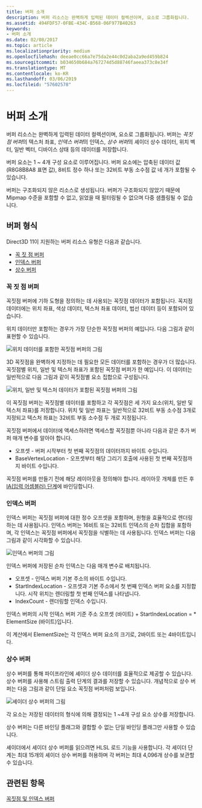 ```yaml
---
title: 버퍼 소개
description: 버퍼 리소스는 완벽하게 입력된 데이터 컬렉션이며, 요소로 그룹화됩니다.
ms.assetid: 494FDF57-0FBE-434C-B568-06F977B40263
keywords:
- 버퍼 소개
ms.date: 02/08/2017
ms.topic: article
ms.localizationpriority: medium
ms.openlocfilehash: deeae0cc66a7e75da2e44c0d2aba2a9ed459b824
ms.sourcegitcommit: b034650b684a767274d5d88746faeea373c8e34f
ms.translationtype: MT
ms.contentlocale: ko-KR
ms.lasthandoff: 03/06/2019
ms.locfileid: "57602578"
---
```

# <a name="introduction-to-buffers"></a>버퍼 소개


버퍼 리소스는 완벽하게 입력된 데이터 컬렉션이며, 요소로 그룹화됩니다. 버퍼는 *꼭짓점 버퍼*의 텍스처 좌표, *인덱스 버퍼*의 인덱스, *상수 버퍼*의 셰이더 상수 데이터, 위치 벡터, 일반 벡터, 디바이스 상태 등의 데이터를 저장합니다.

버퍼 요소는 1 ~ 4개 구성 요소로 이루어집니다. 버퍼 요소에는 압축된 데이터 값(R8G8B8A8 표면 값), 8비트 정수 하나 또는 32비트 부동 소수점 값 네 개가 포함될 수 있습니다.

버퍼는 구조화되지 않은 리소스로 생성됩니다. 버퍼가 구조화되지 않았기 때문에 Mipmap 수준을 포함할 수 없고, 읽었을 때 필터링될 수 없으며 다중 샘플링될 수 없습니다.

## <a name="span-idbuffertypesspanspan-idbuffertypesspanspan-idbuffertypesspanbuffer-types"></a><span id="Buffer_Types"></span><span id="buffer_types"></span><span id="BUFFER_TYPES"></span>버퍼 형식


Direct3D 11이 지원하는 버퍼 리소스 유형은 다음과 같습니다.

-   [꼭 짓 점 버퍼](#vertex-buffer)
-   [인덱스 버퍼](#index-buffer)
-   [상수 버퍼](#shader-constant-buffer)

### <a name="span-idvertexbufferspanspan-idvertexbufferspanspan-idvertexbufferspanspan-idvertex-bufferspanvertex-buffer"></a><span id="Vertex_Buffer"></span><span id="vertex_buffer"></span><span id="VERTEX_BUFFER"></span><span id="vertex-buffer"></span>꼭 짓 점 버퍼

꼭짓점 버퍼에 기하 도형을 정의하는 데 사용되는 꼭짓점 데이터가 포함됩니다. 꼭지점 데이터에는 위치 좌표, 색상 데이터, 텍스처 좌표 데이터, 법선 데이터 등이 포함되어 있습니다.

위치 데이터만 포함하는 경우가 가장 단순한 꼭짓점 버퍼의 예입니다. 다음 그림과 같이 표현할 수 있습니다.

![위치 데이터를 포함한 꼭짓점 버퍼의 그림](images/d3d10-resources-single-element-vb2.png)

3D 꼭짓점을 완벽하게 지정하는 데 필요한 모든 데이터를 포함하는 경우가 더 많습니다. 꼭짓점별 위치, 일반 및 텍스처 좌표가 포함된 꼭짓점 버퍼가 한 예입니다. 이 데이터는 일반적으로 다음 그림과 같이 꼭짓점별 요소 집합으로 구성됩니다.

![위치, 일반 및 텍스처 데이터가 포함된 꼭짓점 버퍼의 그림](images/d3d10-vertex-buffer-element.png)

이 꼭짓점 버퍼는 꼭짓점별 데이터를 포함하고 각 꼭짓점은 세 가지 요소(위치, 일반 및 텍스처 좌표)를 저장합니다. 위치 및 일반 좌표는 일반적으로 32비트 부동 소수점 3개로 지정되고 텍스처 좌표는 32비트 부동 소수점 두 개로 지정됩니다.

꼭짓점 버퍼에서 데이터에 액세스하려면 액세스할 꼭짓점뿐 아니라 다음과 같은 추가 버퍼 매개 변수를 알아야 합니다.

-   오프셋 - 버퍼 시작부터 첫 번째 꼭짓점의 데이터까지 바이트 수입니다.
-   BaseVertexLocation - 오프셋부터 해당 그리기 호출에 사용된 첫 번째 꼭짓점까지 바이트 수입니다.

꼭짓점 버퍼를 만들기 전에 해당 레이아웃을 정의해야 합니다. 레이아웃 개체를 만든 후 [IA(입력 어셈블러) 단계](input-assembler-stage--ia-.md)에 바인딩합니다.

### <a name="span-idindexbufferspanspan-idindexbufferspanspan-idindexbufferspanspan-idindex-bufferspanindex-buffer"></a><span id="Index_Buffer"></span><span id="index_buffer"></span><span id="INDEX_BUFFER"></span><span id="index-buffer"></span>인덱스 버퍼

인덱스 버퍼는 꼭짓점 버퍼에 대한 정수 오프셋을 포함하며, 원형을 효율적으로 렌더링하는 데 사용됩니다. 인덱스 버퍼는 16비트 또는 32비트 인덱스의 순차 집합을 포함하며, 각 인덱스는 꼭짓점 버퍼에서 꼭짓점을 식별하는 데 사용됩니다. 인덱스 버퍼는 다음 그림과 같이 시각화할 수 있습니다.

![인덱스 버퍼의 그림](images/d3d10-index-buffer.png)

인덱스 버퍼에 저장된 순차 인덱스는 다음 매개 변수로 배치됩니다.

-   오프셋 - 인덱스 버퍼 기본 주소의 바이트 수입니다.
-   StartIndexLocation - 오프셋과 기본 주소에서 첫 번째 인덱스 버퍼 요소를 지정합니다. 시작 위치는 렌더링할 첫 번째 인덱스를 나타냅니다.
-   IndexCount - 렌더링할 인덱스 수입니다.

인덱스 버퍼의 시작 인덱스 버퍼 기준 주소 오프셋 (바이트) + StartIndexLocation = \* ElementSize (바이트)입니다.

이 계산에서 ElementSize는 각 인덱스 버퍼 요소의 크기로, 2바이트 또는 4바이트입니다.

### <a name="span-idshaderconstantbufferspanspan-idshaderconstantbufferspanspan-idshaderconstantbufferspanspan-idshader-constant-bufferspanconstant-buffer"></a><span id="Shader_Constant_Buffer"></span><span id="shader_constant_buffer"></span><span id="SHADER_CONSTANT_BUFFER"></span><span id="shader-constant-buffer"></span>상수 버퍼

상수 버퍼를 통해 파이프라인에 셰이더 상수 데이터를 효율적으로 제공할 수 있습니다. 상수 버퍼를 사용해 스트림 출력 단계의 결과를 저장할 수 있습니다. 개념적으로 상수 버퍼는 다음 그림과 같이 단일 요소 꼭짓점 버퍼처럼 보입니다.

![셰이더 상수 버퍼의 그림](images/d3d10-shader-resource-buffer.png)

각 요소는 저장된 데이터의 형식에 의해 결정되는 1 ~4개 구성 요소 상수를 저장합니다.

상수 버퍼는 다른 바인딩 플래그와 결합할 수 없는 단일 바인딩 플래그만 사용할 수 있습니다.

셰이더에서 셰이더 상수 버퍼를 읽으려면 HLSL 로드 기능을 사용합니다. 각 셰이더 단계는 최대 15개의 셰이더 상수 버퍼를 허용하며 각 버퍼는 최대 4,096개 상수를 보관할 수 있습니다.

## <a name="span-idrelated-topicsspanrelated-topics"></a><span id="related-topics"></span>관련된 항목


[꼭짓점 및 인덱스 버퍼](vertex-and-index-buffers.md)

 

 




